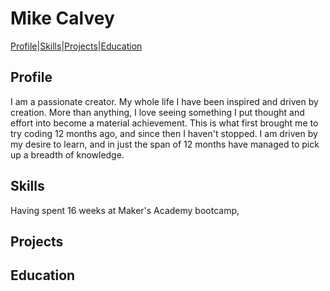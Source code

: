 # Mike Calvey
[Profile](#profile)|[Skills](#skills)|[Projects](#projects)|[Education](#education)

## Profile
I am a passionate creator. My whole life I have been inspired and driven by creation. More than anything, I love seeing something I put thought and effort into become a material achievement. This is what first brought me to try coding 12 months ago, and since then I haven't stopped. I am driven by my desire to learn, and in just the span of 12 months have managed to pick up a breadth of knowledge.

## Skills
Having spent 16 weeks at Maker's Academy bootcamp,


## Projects

## Education
